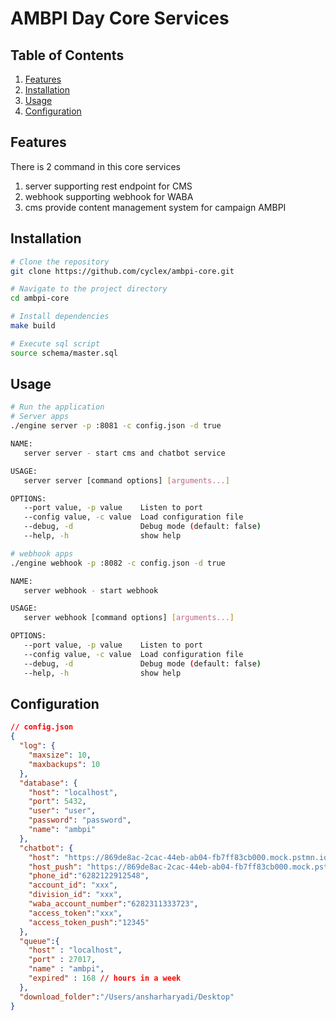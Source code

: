 # AMBPI Day Core Services

## Table of Contents

1. [Features](#features)
2. [Installation](#installation)
3. [Usage](#usage)
4. [Configuration](#configuration)

## Features

There is 2 command in this core services
1. server
    supporting rest endpoint for CMS
2. webhook
    supporting webhook for WABA
3. cms
    provide content management system for campaign AMBPI

## Installation


```bash
# Clone the repository
git clone https://github.com/cyclex/ambpi-core.git

# Navigate to the project directory
cd ambpi-core

# Install dependencies
make build

# Execute sql script
source schema/master.sql
```

## Usage

```bash
# Run the application
# Server apps
./engine server -p :8081 -c config.json -d true

NAME:
   server server - start cms and chatbot service

USAGE:
   server server [command options] [arguments...]

OPTIONS:
   --port value, -p value    Listen to port
   --config value, -c value  Load configuration file
   --debug, -d               Debug mode (default: false)
   --help, -h                show help

# webhook apps
./engine webhook -p :8082 -c config.json -d true

NAME:
   server webhook - start webhook

USAGE:
   server webhook [command options] [arguments...]

OPTIONS:
   --port value, -p value    Listen to port
   --config value, -c value  Load configuration file
   --debug, -d               Debug mode (default: false)
   --help, -h                show help
```

## Configuration

```json
// config.json
{
  "log": {
    "maxsize": 10,
    "maxbackups": 10
  },
  "database": {
    "host": "localhost",
    "port": 5432,
    "user": "user",
    "password": "password",
    "name": "ambpi"
  },
  "chatbot": {
    "host": "https://869de8ac-2cac-44eb-ab04-fb7ff83cb000.mock.pstmn.io/bot/webhook",
    "host_push": "https://869de8ac-2cac-44eb-ab04-fb7ff83cb000.mock.pstmn.io",
    "phone_id":"6282122912548",
    "account_id": "xxx",
    "division_id": "xxx",
    "waba_account_number":"6282311333723",
    "access_token":"xxx",
    "access_token_push":"12345"
  },
  "queue":{
    "host" : "localhost",
    "port" : 27017,
    "name" : "ambpi",
    "expired" : 168 // hours in a week
  },
  "download_folder":"/Users/ansharharyadi/Desktop"
}

```
